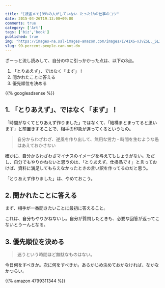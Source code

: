 ```yaml
---

title: "[読書メモ]99%の人がしていない たった1%の仕事のコツ"
date: 2015-04-26T19:13:00+09:00
comments: true
category: ['Art']
tags: ['biz','book']
published: true
img: "https://images-na.ssl-images-amazon.com/images/I/41XG-xJvZSL._SL160_.jpg"
slug: 99-percent-people-can-not-do
---
```



ざーっと流し読みして、自分の中に引っかかった点は、以下の3点。

1. 「とりあえず」、ではなく「まず」！  
2. 聞かれたことに答える 
3. 優先順位を決める 



{{% googleadsense %}}




## 1. 「とりあえず」、ではなく「まず」！

「時間がなくてとりあえず作りました」ではなくて、「結構まとまってると思います」と前置きすることで、相手の印象が違ってくるというもの。

> 自分からわざわざ、逆風を作り出して、無用な労力・時間を生むような愚はあえておかさない

確かに、自分からわざわざマイナスのイメージを与えてもしょうがない。ただし、自分でもやりかねないと思うのは、「とりあえず。仕掛品です」と言っておけば、資料に満足してもらえなかったときの言い訳を作ってるのだと思う。


「とりあえず作りました」は、やめておこう。


## 2. 聞かれたことに答える

まず、相手が一番聞きたいことに最初に答えること。

これは、自分もやりかねないし。自分が質問したときも、必要な回答が返ってこないとうーんとなる。



## 3. 優先順位を決める

> 迷うという時間ほど無駄なものはない。

今日何をすべきか。次に何をすべきか。あらかじめ決めておかなければ、なかなかつらい。


{{% amazon 4799311344 %}}